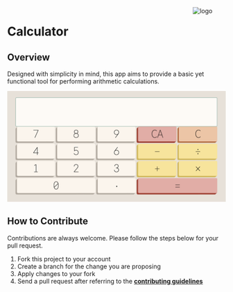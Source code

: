 <style>
  h1, h2, h3, h4, h5, h6 {
    border-bottom: none !important;
  }
</style>

<img  align="right" width="15%" src="https://raw.githubusercontent.com/ycaglar/.github/master/badge.png" alt="logo">

<h1> Calculator </h1>

## Overview

Designed with simplicity in mind, this app aims to provide a basic yet functional tool for performing arithmetic calculations.

![Screenshot](./calculator.png)

## How to Contribute

Contributions are always welcome. Please follow the steps below for your pull request.

1. Fork this project to your account
2. Create a branch for the change you are proposing
3. Apply changes to your fork
4. Send a pull request after referring to the **[contributing guidelines](https://github.com/ycaglar/.github/blob/master/CONTRIBUTING.md)**
